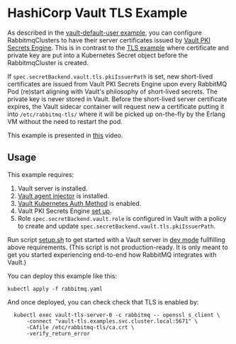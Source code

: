 # HashiCorp Vault TLS Example

As described in the [vault-default-user example](../vault-default-user), you can configure RabbitmqClusters to have their server certificates issued by [Vault PKI Secrets Engine](https://www.vaultproject.io/docs/secrets/pki). This is in contrast to the [TLS example](../tls) where certificate and private key are put into a Kubernetes Secret object before the RabbitmqCluster is created.

If `spec.secretBackend.vault.tls.pkiIssuerPath` is set, new short-lived certificates are issued from Vault PKI Secrets Engine upon every RabbitMQ Pod (re)start aligning with Vault's philosophy of short-lived secrets.
The private key is never stored in Vault.
Before the short-lived server certificate expires, the Vault sidecar container will request new a certificate putting it into `/etc/rabbitmq-tls/` where it will be picked up on-the-fly by the Erlang VM without the need to restart the pod.

This example is presented in [this](https://youtu.be/twCzPEAjy8M) video.

## Usage

This example requires:
1. Vault server is installed.
2. [Vault agent injector](https://www.vaultproject.io/docs/platform/k8s/injector) is installed.
3. [Vault Kubernetes Auth Method](https://www.vaultproject.io/docs/auth/kubernetes) is enabled.
4. Vault PKI Secrets Engine [set up](https://www.vaultproject.io/docs/secrets/pki#setup).
5. Role `spec.secretBackend.vault.role` is configured in Vault with a policy to create and update `spec.secretBackend.vault.tls.pkiIssuerPath`.

Run script [setup.sh](./setup.sh) to get started with a Vault server in [dev mode](https://www.vaultproject.io/docs/concepts/dev-server) fullfilling above requirements. (This script is not production-ready. It is only meant to get you started experiencing end-to-end how RabbitMQ integrates with Vault.)

You can deploy this example like this:

```shell
kubectl apply -f rabbitmq.yaml
```

And once deployed, you can check check that TLS is enabled by:

```shell
  kubectl exec vault-tls-server-0 -c rabbitmq -- openssl s_client \
      -connect "vault-tls.examples.svc.cluster.local:5671" \
      -CAfile /etc/rabbitmq-tls/ca.crt \
      -verify_return_error
```
